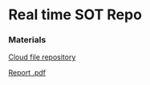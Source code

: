 # Real time SOT Repo

### Materials

[Cloud file repository](https://drive.google.com/drive/folders/19WiHA9QnI4Ecm0osdezpqwX7_yxnyjRW?usp=drive_link) 

[Report .pdf](https://drive.google.com/file/d/1zgVBZI-UYwGU-e6rutykoO0DGhmNkzM0/view?usp=drive_link)



